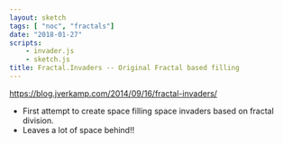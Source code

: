```yaml
---
layout: sketch
tags: [ "noc", "fractals"]
date: "2018-01-27"
scripts: 
    - invader.js
    - sketch.js
title: Fractal.Invaders -- Original Fractal based filling
---
```


<https://blog.jverkamp.com/2014/09/16/fractal-invaders/>

* First attempt to create space filling space invaders based on fractal division.
* Leaves a lot of space behind!!